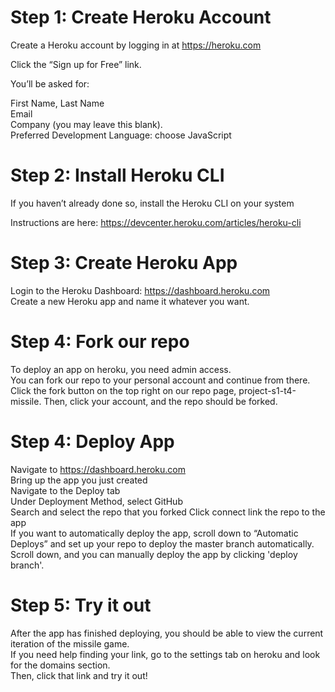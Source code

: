 # Step 1: Create Heroku Account

Create a Heroku account by logging in at https://heroku.com

Click the “Sign up for Free” link.

You’ll be asked for:

First Name, Last Name  
Email  
Company (you may leave this blank).    
Preferred Development Language: choose JavaScript  

# Step 2: Install Heroku CLI

If you haven’t already done so, install the Heroku CLI on your system

Instructions are here: https://devcenter.heroku.com/articles/heroku-cli

# Step 3: Create Heroku App

Login to the Heroku Dashboard: https://dashboard.heroku.com  
Create a new Heroku app and name it whatever you want.

# Step 4: Fork our repo
To deploy an app on heroku, you need admin access.  
You can fork our repo to your personal account and continue from there.  
Click the fork button on the top right on our repo page, project-s1-t4-missile.
Then, click your account, and the repo should be forked. 

# Step 4: Deploy App

Navigate to https://dashboard.heroku.com  
Bring up the app you just created  
Navigate to the Deploy tab  
Under Deployment Method, select GitHub  
Search and select the repo that you forked 
Click connect link the repo to the app  
If you want to automatically deploy the app, scroll down to “Automatic Deploys” and set up your repo to deploy the master branch automatically.  
Scroll down, and you can manually deploy the app by clicking 'deploy branch'.  

# Step 5: Try it out

After the app has finished deploying, you should be able to view the current iteration of the missile game.    
If you need help finding your link, go to the settings tab on heroku and look for the domains section.  
Then, click that link and try it out!

